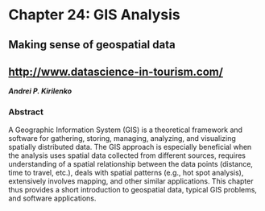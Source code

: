 # Chapter 24: GIS Analysis

## Making sense of geospatial data
## http://www.datascience-in-tourism.com/

***Andrei P. Kirilenko***

### Abstract

A Geographic Information System (GIS) is a theoretical framework and software for gathering, storing, managing, analyzing, and visualizing spatially distributed data. The GIS approach is especially beneficial when the analysis uses spatial data collected from different sources, requires understanding of a spatial relationship between the data points (distance, time to travel, etc.), deals with spatial patterns (e.g., hot spot analysis), extensively involves mapping, and other similar applications. This chapter thus provides a short introduction to geospatial data, typical GIS problems, and software applications.
